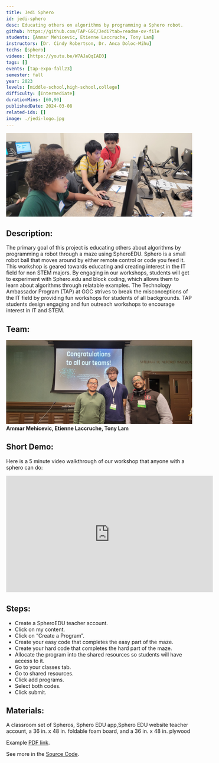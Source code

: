 ```yaml
---
title: Jedi Sphero
id: jedi-sphero
desc: Educating others on algorithms by programming a Sphero robot.
github: https://github.com/TAP-GGC/Jedi?tab=readme-ov-file
students: [Ammar Mehicevic, Etienne Laccruche, Tony Lam]
instructors: [Dr. Cindy Robertson, Dr. Anca Doloc-Mihu]
techs: [sphero]
videos: [https://youtu.be/W7AJaQqIAE0]
tags: []
events: [tap-expo-fall23]
semester: fall
year: 2023
levels: [middle-school,high-school,college] 
difficulty: [Intermediate]
durationMins: [60,90]
publishedDate: 2024-03-08
related-ids: []
image: ./jedi-logo.jpg
---
```


<div id="images">

![jediPhoto](./JediImage.jpg)

</div>

## Description:
The primary goal of this project is educating others about algorithms by programming a robot through a maze using SpheroEDU. Sphero is a small robot ball that moves around by either remote control or code you feed it. This workshop is geared towards educating and creating interest in the IT field for non STEM majors. By engaging in our workshops, students will get to experiment with Sphero.edu and block coding, which allows them to learn about algorithms through relatable examples. The Technology Ambassador Program (TAP) at GGC strives to break the misconceptions of the IT field by providing fun workshops for students of all backgrounds. TAP students design engaging and fun outreach workshops to encourage interest in IT and STEM.

## Team:
![jediTeamPhoto](./JediTeamPhoto.jpg)
**Ammar Mehicevic, Etienne Laccruche, Tony Lam**

## Short Demo:

Here is a 5 minute video walkthrough of our workshop that anyone with a sphero can do:

<iframe width="560" height="100%" src="https://www.youtube.com/embed/W7AJaQqIAE0?si=D3_BeB6ZyTDeGda7" title="YouTube video player" frameborder="0" allow="accelerometer; autoplay; clipboard-write; encrypted-media; gyroscope; picture-in-picture; web-share" referrerpolicy="strict-origin-when-cross-origin" allowfullscreen style="width: 560px; height: 315px;"></iframe>

## Steps:
- Create a SpheroEDU teacher account.
- Click on my content.
- Click on “Create a Program”.
- Create your easy code that completes the easy part of the maze.
- Create your hard code that completes the hard part of the maze.
- Allocate the program into the shared resources so students will have access to it.
- Go to your classes tab.
- Go to shared resources.
- Click add programs.
- Select both codes.
- Click submit.

## Materials:
A classroom set of Spheros, Sphero EDU app,Sphero EDU website teacher account, a 36 in. x 48 in. foldable foam board, and a 36 in. x 48 in. plywood



Example [PDF link](https://github.com/TAP-GGC/Jedi/blob/main/Media/Creating%20a%20Teacher%20Sphero%20Account.pdf).

See more in the [Source Code](https://github.com/TAP-GGC/Jedi).
